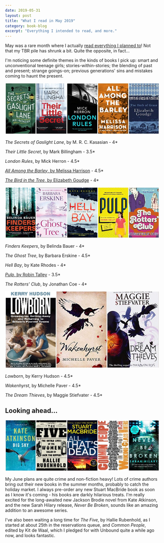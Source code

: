 ```yaml
---
date: 2019-05-31
layout: post
title: "What I read in May 2019"
category: book-blog
excerpt: "Everything I intended to read, and more."
---
```


May was a rare month where I actually [read everything I planned to](/what-i-read-in-april-2019)! Not that my TBR pile has shrunk a bit. Quite the opposite, in fact...

I'm noticing some definite themes in the kinds of books I pick up: smart and unconventional teenage girls; stories-within-stories; the blending of past and present; strange goings-on; previous generations' sins and mistakes coming to haunt the present.

![The Secrets of Gaslight Lane, Their Little Secret, London Rules, All Among the Barley, The Bird in the Tree](/images/may-collage-1.jpg)

<cite>The Secrets of Gaslight Lane</cite>, by M. R. C. Kasasian - 4*

<cite>Their Little Secret</cite>, by Mark Billingham - 3.5*

<cite>London Rules</cite>, by Mick Herron - 4.5*

[<cite>All Among the Barley</cite>, by Melissa Harrison](/all-among-the-barley-by-melissa-harrison/) - 4.5*

[<cite>The Bird in the Tree</cite>, by Elizabeth Goudge](/the-eliot-chronicles-by-elizabeth-goudge) - 4*

![Finders Keepers, The Ghost Tree, Hell Bay, Pulp, The Rotters' Club](/images/may-collage-2.jpg)

<cite>Finders Keepers</cite>, by Belinda Bauer - 4*

<cite>The Ghost Tree</cite>, by Barbara Erskine - 4.5*

<cite>Hell Bay</cite>, by Kate Rhodes - 4*

[<cite>Pulp</cite>, by Robin Talley](/pulp-by-robin-talley) - 3.5*

<cite>The Rotters' Club</cite>, by Jonathan Coe - 4*

![Lowborn, Wakenhyrst, The Dream Thieves](/images/may-collage-3.jpg)

<cite>Lowborn</cite>, by Kerry Hudson - 4.5*

<cite>Wakenhyrst</cite>, by Michelle Paver - 4.5*

<cite>The Dream Thieves</cite>, by Maggie Stiefvater - 4.5*

## Looking ahead...

![Big Sky, The Five, All That's Dead, Common People, Never Be Broken](/images/may-collage-4.jpg)

My June plans are quite crime and non-fiction heavy! Lots of crime authors bring out their new books in the summer months, probably to catch the holiday market. I always pre-order any new Stuart MacBride book as soon as I know it's coming - his books are darkly hilarious treats. I'm really excited for the long-awaited new Jackson Brodie novel from Kate Atkinson, and the new Sarah Hilary release, <cite>Never Be Broken</cite>, sounds like an amazing addition to an awesome series.

I've also been waiting a long time for <cite>The Five</cite>, by Hallie Rubenhold, as I started at about 25th in the reservations queue, and <cite>Common People</cite>, edited by Kit de Waal, which I pledged for with Unbound quite a while ago now, and looks fantastic.
